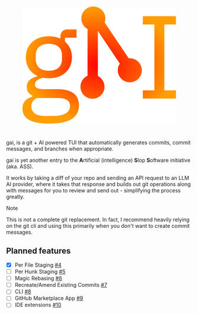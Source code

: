 <p align="center">
  <img src="https://github.com/nuttycream/gai/blob/main/docs/logo.svg" />
</p>

# 

gai, is a git + AI powered TUI that automatically generates commits, commit
messages, and branches when appropriate.

gai is yet another entry to the **A**rtificial (intelligence) **S**lop
**S**oftware initiative (aka. ASS).

It works by taking a diff of your repo and sending an API request to an LLM AI
provider, where it takes that response and builds out git operations along with
messages for you to review and send out - simplifying the process greatly.

> [!NOTE]
> This is not a complete git replacement. In fact, I recommend heavily relying
> on the git cli and using this primarily when you don't want to create commit
> messages.

## Planned features
- [x] Per File Staging [#4](https://github.com/nuttycream/gai/issues/4)
- [ ] Per Hunk Staging [#5](https://github.com/nuttycream/gai/issues/5)
- [ ] Magic Rebasing [#6](https://github.com/nuttycream/gai/issues/6)
- [ ] Recreate/Amend Existing Commits [#7](https://github.com/nuttycream/gai/issues/7)
- [ ] CLI [#8](https://github.com/nuttycream/gai/issues/8)
- [ ] GitHub Marketplace App [#9](https://github.com/nuttycream/gai/issues/9)
- [ ] IDE extensions [#10](https://github.com/nuttycream/gai/issues/10)

